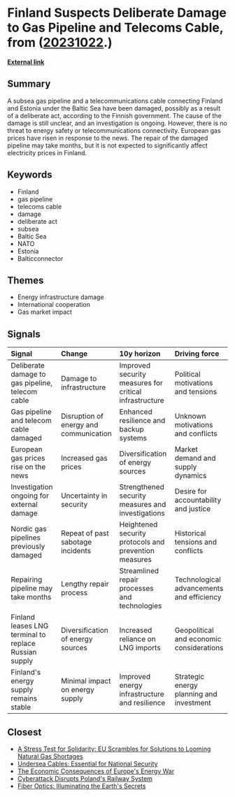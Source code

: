 # __Finland Suspects Deliberate Damage to Gas Pipeline and Telecoms Cable__, from ([20231022](https://kghosh.substack.com/p/20231022).)

__[External link](https://www.reuters.com/markets/commodities/finnish-government-hold-news-conference-suspected-pipeline-leak-media-2023-10-10/)__



## Summary

A subsea gas pipeline and a telecommunications cable connecting Finland and Estonia under the Baltic Sea have been damaged, possibly as a result of a deliberate act, according to the Finnish government. The cause of the damage is still unclear, and an investigation is ongoing. However, there is no threat to energy safety or telecommunications connectivity. European gas prices have risen in response to the news. The repair of the damaged pipeline may take months, but it is not expected to significantly affect electricity prices in Finland.

## Keywords

* Finland
* gas pipeline
* telecoms cable
* damage
* deliberate act
* subsea
* Baltic Sea
* NATO
* Estonia
* Balticconnector

## Themes

* Energy infrastructure damage
* International cooperation
* Gas market impact

## Signals

| Signal                                                | Change                                 | 10y horizon                                            | Driving force                             |
|:------------------------------------------------------|:---------------------------------------|:-------------------------------------------------------|:------------------------------------------|
| Deliberate damage to gas pipeline, telecom cable      | Damage to infrastructure               | Improved security measures for critical infrastructure | Political motivations and tensions        |
| Gas pipeline and telecom cable damaged                | Disruption of energy and communication | Enhanced resilience and backup systems                 | Unknown motivations and conflicts         |
| European gas prices rise on the news                  | Increased gas prices                   | Diversification of energy sources                      | Market demand and supply dynamics         |
| Investigation ongoing for external damage             | Uncertainty in security                | Strengthened security measures and investigations      | Desire for accountability and justice     |
| Nordic gas pipelines previously damaged               | Repeat of past sabotage incidents      | Heightened security protocols and prevention measures  | Historical tensions and conflicts         |
| Repairing pipeline may take months                    | Lengthy repair process                 | Streamlined repair processes and technologies          | Technological advancements and efficiency |
| Finland leases LNG terminal to replace Russian supply | Diversification of energy sources      | Increased reliance on LNG imports                      | Geopolitical and economic considerations  |
| Finland's energy supply remains stable                | Minimal impact on energy supply        | Improved energy infrastructure and resilience          | Strategic energy planning and investment  |

## Closest

* [A Stress Test for Solidarity: EU Scrambles for Solutions to Looming Natural Gas Shortages](1e78d32ea623267ea92d5316f969d1ca)
* [Undersea Cables: Essential for National Security](f421780e31dc53b35c17a72026b14814)
* [The Economic Consequences of Europe's Energy War](eab98729272b0f85f67258553c6590c7)
* [Cyberattack Disrupts Poland's Railway System](f0da3ab471bb07f203a20b0ff24b57c0)
* [Fiber Optics: Illuminating the Earth's Secrets](b9ae471ec921bd6ea93c1594ad26feb6)